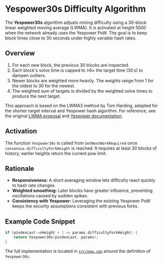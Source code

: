 # Yespower30s Difficulty Algorithm

The **Yespower30s** algorithm adjusts mining difficulty using a 30-block linear weighted moving average (LWMA). It is activated at height 5500 when the network already uses the Yespower PoW. The goal is to keep block times close to 30 seconds under highly variable hash rates.

## Overview

1. For each new block, the previous 30 blocks are inspected.
2. Each block's solve time is capped to ±6× the target time (30 s) to dampen outliers.
3. Newer blocks are weighted more heavily. The weights range from 1 for the oldest to 30 for the newest.
4. The weighted sum of targets is divided by the weighted solve times to produce the next target.

This approach is based on the LWMA3 method by Tom Harding, adapted for the shorter target interval and Yespower hash algorithm. For reference, see the original [LWMA proposal](https://github.com/zawy12/difficulty-algorithms/issues/3) and [Yespower documentation](https://github.com/princeton-nlp/yespower).

## Activation

The function `Yespower30s` is called from `GetNextWorkRequired` once `consensus.difficultyForkHeight` is reached. It requires at least 30 blocks of history; earlier heights return the current pow limit.

## Rationale

- **Responsiveness:** A short averaging window lets difficulty react quickly to hash rate changes.
- **Weighted smoothing:** Later blocks have greater influence, preventing oscillations caused by sudden spikes.
- **Consistency with Yespower:** Leveraging the existing Yespower PoW keeps the security assumptions consistent with previous forks.

## Example Code Snippet

```cpp
if (pindexLast->nHeight + 1 >= params.difficultyForkHeight) {
    return Yespower30s(pindexLast, params);
}
```

The full implementation is located in [`src/pow.cpp`](../src/pow.cpp) around the definition of `Yespower30s`.

